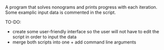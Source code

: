 A program that solves nonograms and prints progress with each iteration. Some examplic input data is commented in the script.

TO-DO:
* create some user-friendly interface so the user will not have to edit the script in order to input the data
* merge both scripts into one + add command line arguments